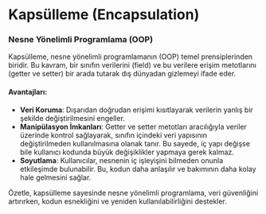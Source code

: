 # Kapsülleme (Encapsulation)

### Nesne Yönelimli Programlama (OOP)

Kapsülleme, nesne yönelimli programlamanın (OOP) temel prensiplerinden biridir. Bu kavram, bir sınıfın verilerini (field) ve bu verilere erişim metotlarını (getter ve setter) bir arada tutarak dış dünyadan gizlemeyi ifade eder.

#### Avantajları:

- **Veri Koruma**: Dışarıdan doğrudan erişimi kısıtlayarak verilerin yanlış bir şekilde değiştirilmesini engeller.
- **Manipülasyon İmkanları**: Getter ve setter metotları aracılığıyla veriler üzerinde kontrol sağlayarak, sınıfın içindeki veri yapısının değiştirilmeden kullanılmasına olanak tanır. Bu sayede, iç yapı değişse bile kullanıcı kodunda büyük değişiklikler yapmaya gerek kalmaz.
- **Soyutlama**: Kullanıcılar, nesnenin iç işleyişini bilmeden onunla etkileşimde bulunabilir. Bu, kodun daha anlaşılır ve bakımının daha kolay hale gelmesini sağlar.

Özetle, kapsülleme sayesinde nesne yönelimli programlama, veri güvenliğini artırırken, kodun esnekliğini ve yeniden kullanılabilirliğini destekler.
